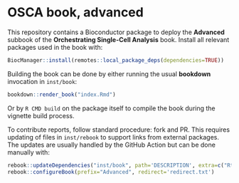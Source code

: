 # OSCA book, advanced

This repository contains a Bioconductor package to deploy the **Advanced** subbook of the **Orchestrating Single-Cell Analysis** book.
Install all relevant packages used in the book with:

```r
BiocManager::install(remotes::local_package_deps(dependencies=TRUE))
```

Building the book can be done by either running the usual **bookdown** invocation in `inst/book`:

```r
bookdown::render_book("index.Rmd")
```

Or by `R CMD build` on the package itself to compile the book during the vignette build process.

To contribute reports, follow standard procedure: fork and PR.
This requires updating of files in `inst/rebook` to support links from external packages.
The updates are usually handled by the GitHub Action but can be done manually with:

```r
rebook::updateDependencies("inst/book", path='DESCRIPTION', extra=c("Rtsne"))
rebook::configureBook(prefix="Advanced", redirect='redirect.txt')
```
